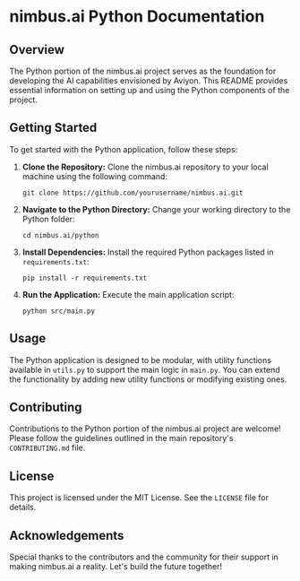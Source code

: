 # nimbus.ai Python Documentation

## Overview

The Python portion of the nimbus.ai project serves as the foundation for developing the AI capabilities envisioned by Aviyon. This README provides essential information on setting up and using the Python components of the project.

## Getting Started

To get started with the Python application, follow these steps:

1. **Clone the Repository:**
   Clone the nimbus.ai repository to your local machine using the following command:
   ```
   git clone https://github.com/yourusername/nimbus.ai.git
   ```

2. **Navigate to the Python Directory:**
   Change your working directory to the Python folder:
   ```
   cd nimbus.ai/python
   ```

3. **Install Dependencies:**
   Install the required Python packages listed in `requirements.txt`:
   ```
   pip install -r requirements.txt
   ```

4. **Run the Application:**
   Execute the main application script:
   ```
   python src/main.py
   ```

## Usage

The Python application is designed to be modular, with utility functions available in `utils.py` to support the main logic in `main.py`. You can extend the functionality by adding new utility functions or modifying existing ones.

## Contributing

Contributions to the Python portion of the nimbus.ai project are welcome! Please follow the guidelines outlined in the main repository's `CONTRIBUTING.md` file.

## License

This project is licensed under the MIT License. See the `LICENSE` file for details.

## Acknowledgements

Special thanks to the contributors and the community for their support in making nimbus.ai a reality. Let's build the future together!
